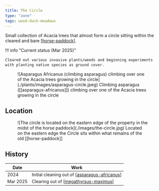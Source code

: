 ```yaml
---
title: The Circle
type: "zone"
tags: wood-duck-meadows
---
```




Small collection of Acacia trees that almost form a circle sitting within the cleared and bare [[horse-paddock]].

!!! info "Current status (Mar 2025)"

    Cleared out various invasive plants/weeds and beginning experiments with planting native species as ground cover.

<figure markdown>
![Asparagus Africanus (climbing asparagus) climbing over one of the Acacia trees growing in the circle](./plants/images/asparagus-circle.jpeg)
<caption>Climbing asparagus ([[asparagus-africanus]]) climbing over one of the Acacia trees growing in the circle</caption>
</figure>

## Location

<figure markdown>
![The circle is located on the eastern edge of the property in the midst of the horse paddock](./images/the-circle.jpg)
<caption>Located on the eastern edge the Circle sits within what remains of the old [[horse-paddock]]</caption>
</figure>

## History 

| Date | Work |
| ---- | ---- |
| 2024 | Initial cleaning out of [[asparagus-africanus]] |
| Mar 2025 | Clearing out of [[megathyrsus-maximus]] |

[//begin]: # "Autogenerated link references for markdown compatibility"
[horse-paddock]: horse-paddock "Horse paddock"
[asparagus-africanus]: plants/asparagus-africanus "Asparagus africanus (Climbing asparagus fern)"
[megathyrsus-maximus]: plants/megathyrsus-maximus "Megathyrsus maximus (Guinea grass)"
[//end]: # "Autogenerated link references"
